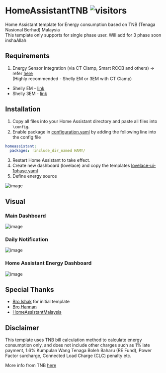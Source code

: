 # HomeAssistantTNB  ![visitors](https://visitor-badge.glitch.me/badge?page_id=zubir2k.homeassistanttnb.visitor-badge)
Home Assistant template for Energy consumption based on TNB (Tenaga Nasional Berhad) Malaysia \
This template only supports for single phase user. Will add for 3 phase soon inshaAllah

## Requirements
1. Energy Sensor Integration (via CT Clamp, Smart RCCB and others) -> refer [here](https://www.home-assistant.io/docs/energy/electricity-grid/) \
(Highly recommended - Shelly EM or 3EM with CT Clamp)

- Shelly EM - [link](https://s.lazada.com.my/s.U1C72)
- Shelly 3EM - [link](https://s.lazada.com.my/s.U1wAX)

## Installation
1. Copy all files into your Home Assistant directory and paste all files into `\config`.
2. Enable package in [configuration.yaml](configuration.yaml) by adding the following line into the config file

```yaml
homeassistant:
  packages: !include_dir_named HAMY/
```

3. Restart Home Assistant to take effect.
4. Create new dashboard (lovelace) and copy the templates [lovelace-ui-1phase.yaml](lovelace-ui-1phase.yaml)
5. Define energy source

![image](https://user-images.githubusercontent.com/1905339/217669869-c0092f49-cdd1-46ff-8834-6a3bd126c1fb.png)


## Visual
### Main Dashboard
![image](https://user-images.githubusercontent.com/1905339/217555443-7a651f27-6bb5-45e8-b282-c9b732661038.png)

### Daily Notification
![image](https://user-images.githubusercontent.com/1905339/217663962-4c3985ca-d57c-4438-8bd9-be8216d49fcc.png)

### Home Assistant Energy Dashboard
![image](https://user-images.githubusercontent.com/1905339/217665698-619f90dd-3055-4b35-8b9c-ca99a180b1a1.png)

## Special Thanks
- [Bro Ishak](https://github.com/ishakmuhamad) for initial template 
- [Bro Hannan](https://www.lazada.com.my/shop/nh-smart-home)
- [HomeAssistantMalaysia](https://www.facebook.com/groups/homeassistantmalaysia)

## Disclaimer
This template uses TNB bill calculation method to calculate energy consumption only, and does not include other charges such as 1% late payment, 1.6% Kumpulan Wang Tenaga Boleh Baharu (RE Fund), Power Factor surcharge, Connected Load Charge (CLC) penalty etc.

More info from TNB [here](https://www.mytnb.com.my/residential/understand-your-bill/bill-calculator)
